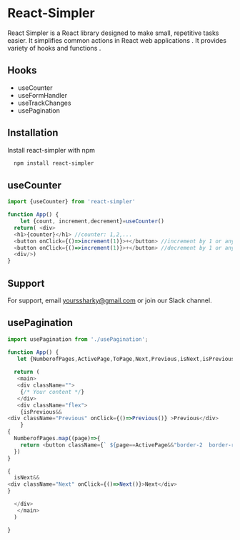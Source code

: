 
# React-Simpler

React Simpler is a React library designed to make small, repetitive tasks easier. It simplifies common actions in React web applications . 
It provides variety of hooks and functions .


## Hooks

 - useCounter
 - useFormHandler
 - useTrackChanges
 - usePagination

## Installation

Install react-simpler with npm

```bash
  npm install react-simpler
```
    
## useCounter

```javascript
import {useCounter} from 'react-simpler'

function App() {
    let {count, increment,decrement}=useCounter()
  return( <div>
  <h1>{counter}</h1> //counter: 1,2,...
  <button onClick={()=>increment(1)}>+</button> //increment by 1 or any number ou want
  <button onClick={()=>increment(1)}>+</button> //decrement by 1 or any number ou want
  <div/>)
}
```


## Support

For support, email yourssharky@gmail.com or join our Slack channel.


## usePagination

```javascript
import usePagination from './usePagination';

function App() {
   let {NumberofPages,ActivePage,ToPage,Next,Previous,isNext,isPrevious}=usePagination(12,3)
  
  return (
   <main>
   <div className="">
    {/* Your content */}
   </div>
   <div className="flex">
    {isPrevious&&
<div className="Previous" onClick={()=>Previous()} >Previous</div>
    }
{
  NumberofPages.map((page)=>{
    return <button className={` ${page==ActivePage&&"border-2  border-red-400"} outline-none  p-2 text-xs font-bold`} onClick={()=>ToPage(page)}>{page}</button>
  })
}

{
  isNext&&
<div className="Next" onClick={()=>Next()}>Next</div>
}

  </div>
   </main>
  )

}


```